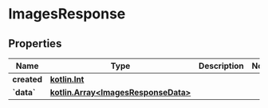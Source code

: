 # ImagesResponse

## Properties
Name | Type | Description | Notes
------------ | ------------- | ------------- | -------------
**created** | [**kotlin.Int**](.md) |  | 
**&#x60;data&#x60;** | [**kotlin.Array&lt;ImagesResponseData&gt;**](ImagesResponseData.md) |  | 
